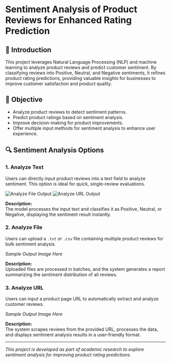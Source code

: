 # Sentiment Analysis of Product Reviews for Enhanced Rating Prediction

## 📖 Introduction
This project leverages Natural Language Processing (NLP) and machine learning to analyze product reviews and predict customer sentiment. By classifying reviews into Positive, Neutral, and Negative sentiments, it refines product rating predictions, providing valuable insights for businesses to improve customer satisfaction and product quality.

## 🚀 Objective
- Analyze product reviews to detect sentiment patterns.  
- Predict product ratings based on sentiment analysis.  
- Improve decision-making for product improvements.  
- Offer multiple input methods for sentiment analysis to enhance user experience.

## 🔍 Sentiment Analysis Options

### 1. **Analyze Text**
Users can directly input product reviews into a text field to analyze sentiment. This option is ideal for quick, single-review evaluations.

![Analyze File Output](images/PostiveReview.png)
![Analyze URL Output](images/NegativeReview.png)

**Description:**  
The model processes the input text and classifies it as Positive, Neutral, or Negative, displaying the sentiment result instantly.

### 2. **Analyze File**
Users can upload a `.txt` or `.csv` file containing multiple product reviews for bulk sentiment analysis.

*Sample Output Image Here*

**Description:**  
Uploaded files are processed in batches, and the system generates a report summarizing the sentiment distribution of all reviews.

### 3. **Analyze URL**
Users can input a product page URL to automatically extract and analyze customer reviews.

*Sample Output Image Here*

**Description:**  
The system scrapes reviews from the provided URL, processes the data, and displays sentiment analysis results in a user-friendly format.

---

*This project is developed as part of academic research to explore sentiment analysis for improving product rating predictions.*

